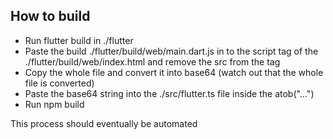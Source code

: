 ## How to build

- Run flutter build in ./flutter
- Paste the build ./flutter/build/web/main.dart.js in to the script tag of the ./flutter/build/web/index.html and remove the src from the tag
- Copy the whole file and convert it into base64 (watch out that the whole file is converted)
- Paste the base64 string into the ./src/flutter.ts file inside the atob("...")
- Run npm build


This process should eventually be automated 